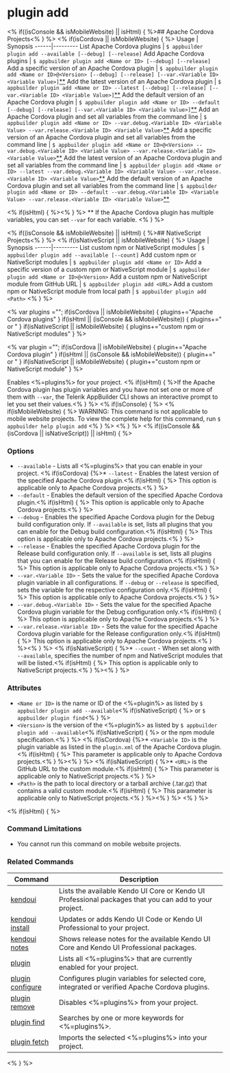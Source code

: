 plugin add
==========

<% if((isConsole && isMobileWebsite) || isHtml) { %>## Apache Cordova Projects<% } %>
<% if(isCordova || isMobileWebsite) { %>
Usage | Synopsis
------|---------
List Apache Cordova plugins | `$ appbuilder plugin add --available [--debug] [--release]`
Add Apache Cordova plugins | `$ appbuilder plugin add <Name or ID> [--debug] [--release]`
Add a specific version of an Apache Cordova plugin | `$ appbuilder plugin add <Name or ID>@<Version> [--debug] [--release] [--var.<Variable ID> <Variable Value>]`[\*\*](#note)
Add the latest version of an Apache Cordova plugin | `$ appbuilder plugin add <Name or ID> --latest [--debug] [--release] [--var.<Variable ID> <Variable Value>]`[\*\*](#note)
Add the default version of an Apache Cordova plugin | `$ appbuilder plugin add <Name or ID> --default [--debug] [--release] [--var.<Variable ID> <Variable Value>]`[\*\*](#note)
Add an Apache Cordova plugin and set all variables from the command line | `$ appbuilder plugin add <Name or ID> --var.debug.<Variable ID> <Variable Value> --var.release.<Variable ID> <Variable Value>`[\*\*](#note)
Add a specific version of an Apache Cordova plugin and set all variables from the command line | `$ appbuilder plugin add <Name or ID>@<Version> --var.debug.<Variable ID> <Variable Value> --var.release.<Variable ID> <Variable Value>`[\*\*](#note)
Add the latest version of an Apache Cordova plugin and set all variables from the command line | `$ appbuilder plugin add <Name or ID> --latest --var.debug.<Variable ID> <Variable Value> --var.release.<Variable ID> <Variable Value>`[\*\*](#note)
Add the default version of an Apache Cordova plugin and set all variables from the command line | `$ appbuilder plugin add <Name or ID> --default --var.debug.<Variable ID> <Variable Value> --var.release.<Variable ID> <Variable Value>`[\*\*](#note)

<% if(isHtml) { %><a id="note"></a><% } %>
\*\* If the Apache Cordova plugin has multiple variables, you can set `--var` for each variable.
<% } %>

<% if((isConsole && isMobileWebsite) || isHtml) { %>## NativeScript Projects<% } %>
<% if(isNativeScript || isMobileWebsite) { %>
Usage | Synopsis
------|---------
List custom npm or NativeScript modules | `$ appbuilder plugin add --available [--count]`
Add custom npm or NativeScript modules | `$ appbuilder plugin add <Name or ID>`
Add a specific version of a custom npm or NativeScript module | `$ appbuilder plugin add <Name or ID>@<Version>`
Add a custom npm or NativeScript module from GitHub URL | `$ appbuilder plugin add <URL>`
Add a custom npm or NativeScript module from local path | `$ appbuilder plugin add <Path>` 
<% } %>

<% var plugins =""; if(isCordova || isMobileWebsite) { plugins+="Apache Cordova plugins" } if(isHtml || (isConsole && isMobileWebsite)) { plugins+=" or " } if(isNativeScript || isMobileWebsite) { plugins+="custom npm or NativeScript modules" } %>

<% var plugin =""; if(isCordova || isMobileWebsite) { plugin+="Apache Cordova plugin" } if(isHtml || (isConsole && isMobileWebsite)) { plugin+=" or " } if(isNativeScript || isMobileWebsite) { plugin+="custom npm or NativeScript module" } %>

Enables <%=plugins%> for your project. <% if(isHtml) { %>If the Apache Cordova plugin has plugin variables and you have not set one or more of them with `--var`, the Telerik AppBuilder CLI shows an interactive prompt to let you set their values.<% } %>
<% if(isConsole) { %>
<% if(isMobileWebsite) { %>
WARNING: This command is not applicable to mobile website projects. To view the complete help for this command, run `$ appbuilder help plugin add`
<% } %>
<% } %>
<% if((isConsole && (isCordova || isNativeScript)) || isHtml) { %>
### Options
* `--available` - Lists all <%=plugins%> that you can enable in your project.
<% if(isCordova) {%>* `--latest` - Enables the latest version of the specified Apache Cordova plugin.<% if(isHtml) { %> This option is applicable only to Apache Cordova projects.<% } %>
* `--default` - Enables the default version of the specified Apache Cordova plugin.<% if(isHtml) { %> This option is applicable only to Apache Cordova projects.<% } %>
* `--debug` - Enables the specified Apache Cordova plugin for the Debug build configuration only. If `--available` is set, lists all plugins that you can enable for the Debug build configuration.<% if(isHtml) { %> This option is applicable only to Apache Cordova projects.<% } %>
* `--release` - Enables the specified Apache Cordova plugin for the Release build configuration only. If `--available` is set, lists all plugins that you can enable for the Release build configuration.<% if(isHtml) { %> This option is applicable only to Apache Cordova projects.<% } %>
* `--var.<Variable ID>` - Sets the value for the specified Apache Cordova plugin variable in all configurations. If `--debug` or `--release` is specified, sets the variable for the respective configuration only.<% if(isHtml) { %> This option is applicable only to Apache Cordova projects.<% } %>
* `--var.debug.<Variable ID>` - Sets the value for the specified Apache Cordova plugin variable for the Debug configuration only.<% if(isHtml) { %> This option is applicable only to Apache Cordova projects.<% } %>
* `--var.release.<Variable ID>` - Sets the value for the specified Apache Cordova plugin variable for the Release configuration only.<% if(isHtml) { %> This option is applicable only to Apache Cordova projects.<% } %><% } %>
<% if(isNativeScript) { %>* `--count` - When set along with `--available`, specifies the number of npm and NativeScript modules that will be listed.<% if(isHtml) { %> This option is applicable only to NativeScript projects.<% } %><% } %>

### Attributes
* `<Name or ID>` is the name or ID of the <%=plugin%> as listed by `$ appbuilder plugin add --available`<% if(isNativeScript) { %> or `$ appbuilder plugin find`<% } %>
* `<Version>` is the version of the <%=plugin%> as listed by `$ appbuilder plugin add --available`<% if(isNativeScript) { %> or the npm module specification.<% } %>
<% if(isCordova) {%>* `<Variable ID>` is the plugin variable as listed in the `plugin.xml` of the Apache Cordova plugin.<% if(isHtml) { %> This parameter is applicable only to Apache Cordova projects.<% } %><% } %>
<% if(isNativeScript) { %>* `<URL>` is the GitHub URL to the custom module.<% if(isHtml) { %> This parameter is applicable only to NativeScript projects.<% } %>
* `<Path>` is the path to local directory or a tarball archive (.tar.gz) that contains a valid custom module.<% if(isHtml) { %> This parameter is applicable only to NativeScript projects.<% } %><% } %>
<% } %>

<% if(isHtml) { %>
### Command Limitations

* You cannot run this command on mobile website projects.

### Related Commands

Command | Description
----------|----------
[kendoui](kendoui.html) | Lists the available Kendo UI Core or Kendo UI Professional packages that you can add to your project.
[kendoui install](kendoui-install.html) | Updates or adds Kendo UI Code or Kendo UI Professional to your project.
[kendoui notes](kendoui-notes.html) | Shows release notes for the available Kendo UI Core and Kendo UI Professional packages.
[plugin](plugin.html) | Lists all <%=plugins%> that are currently enabled for your project.
[plugin configure](plugin-configure.html) | Configures plugin variables for selected core, integrated or verified Apache Cordova plugins.
[plugin remove](plugin-remove.html) | Disables <%=plugins%> from your project.
[plugin find](plugin-find.html) | Searches by one or more keywords for <%=plugins%>.
[plugin fetch](plugin-fetch.html) | Imports the selected <%=plugins%> into your project.
<% } %>
